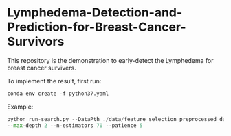 # Lymphedema-Detection-and-Prediction-for-Breast-Cancer-Survivors
This repository is the demonstration to early-detect the Lymphedema for breast cancer survivers. 

To implement the result, first run:

```python
conda env create -f python37.yaml
```

Example: 

```python
python run-search.py --DataPth ./data/feature_selection_preprocessed_data.csv --estimator gbt --learning-rate 0.1 \
--max-depth 2 --n-estimators 70 --patience 5              
```
